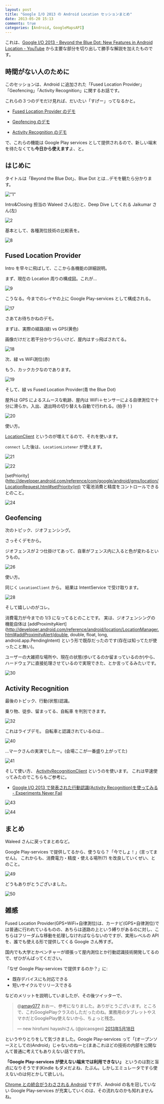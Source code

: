 ```yaml
---
layout: post
title: "Google I/O 2013 の Android Location セッションまとめ"
date: 2013-05-20 15:13
comments: true
categories: [Android, GoogleMapsAPI]
---
```

これは、[Google I/O 2013 - Beyond the Blue Dot: New Features in Android Location - YouTube](http://www.youtube.com/watch?v=URcVZybzMUI) から主要な部分を切り出して勝手な解説を加えたものです。
<!--more-->
## 時間がない人のために

このセッションは、Android に追加された「Fused Location Provider」「Geofencing」「Activity Recognition」に関するお話です。

これらの３つのデモだけ見れば、だいたい「すげー」ってなるかと。

* [Fused Location Provider のデモ](http://www.youtube.com/watch?feature=player_detailpage&v=URcVZybzMUI#t=733s)

* [Geofencing のデモ](http://www.youtube.com/watch?feature=player_detailpage&v=URcVZybzMUI#t=1195s)

* [Activity Recognition のデモ](http://www.youtube.com/watch?feature=player_detailpage&v=URcVZybzMUI#t=1661s)

で、これらの機能は Google Play services として提供されるので、新しい端末を待たなくても**今日から使えます**よ、と。


## はじめに

タイトルは「Beyond the Blue Dot」、Blue Dot とは…デモを観たら分かります。

!["1"](https://dl.dropboxusercontent.com/u/264530/qiita/google_io_android_location_001.png)

Intro&Closing 担当の Waleed さん(右)と、Deep Dive してくれる Jaikumar さん(左)

![2](https://dl.dropboxusercontent.com/u/264530/qiita/google_io_android_location_002.png)

基本として、各種測位技術の比較表を。

![8](https://dl.dropboxusercontent.com/u/264530/qiita/google_io_android_location_008.png)


## Fused Location Provider

Intro を早々に飛ばして、ここから各機能の詳細説明。

まず、現在の Location 周りの構成図。これが…

![9](https://dl.dropboxusercontent.com/u/264530/qiita/google_io_android_location_009.png)

こうなる。今までのレイヤの上に Google Play-services として構成される。

![17](https://dl.dropboxusercontent.com/u/264530/qiita/google_io_android_location_017.png)

さあてお待ちかねのデモ。

まずは、実際の経路(緑) vs GPS(黄色)

画像だけだと若干分かりづらいけど、屋内はすっ飛ばされてる。

![18](https://dl.dropboxusercontent.com/u/264530/qiita/google_io_android_location_018.png)

次、緑 vs WiFi測位(赤)

もう、カックカクなのであります。

![19](https://dl.dropboxusercontent.com/u/264530/qiita/google_io_android_location_019.png)

そして、緑 vs Fused Location Provider(青 the Blue Dot)

屋外は GPS によるスムースな軌跡、屋内は WiFi＋センサーによる自律測位で十分に滑らか。入出、退出時の切り替えも自動で行われる。(拍手！)

![20](https://dl.dropboxusercontent.com/u/264530/qiita/google_io_android_location_020.png)

使い方。

[LocationClient](http://developer.android.com/reference/com/google/android/gms/location/LocationClient.html) というのが増えてるので、それを使います。

``connect`` した後は、``LocationListener`` が使えます。

![21](https://dl.dropboxusercontent.com/u/264530/qiita/google_io_android_location_021.png)

![22](https://dl.dropboxusercontent.com/u/264530/qiita/google_io_android_location_022.png)

[setPriority](http://developer.android.com/reference/com/google/android/gms/location/LocationRequest.html#setPriority(int) で電池消費と精度をコントロールできるとのこと。

![24](https://dl.dropboxusercontent.com/u/264530/qiita/google_io_android_location_024.png)

## Geofencing

次のトピック、ジオフェンシング。

さっそくデモから。

ジオフェンスが２つ仕掛けてあって、自車がフェンス内に入ると色が変わるというもの。

![26](https://dl.dropboxusercontent.com/u/264530/qiita/google_io_android_location_026.png)

使い方。

同じく ``LocationClient`` から。
結果は IntentService で受け取ります。

![28](https://dl.dropboxusercontent.com/u/264530/qiita/google_io_android_location_028.png)

そして嬉しいのがコレ。

消費電力が今までの 1/3 になってるとのことです。
実は、ジオフェンシングの機能自体は [addProximityAlert](http://developer.android.com/reference/android/location/LocationManager.html#addProximityAlert(double, double, float, long, android.app.PendingIntent) という形で既存だったのです(存在は知ってたが使ったこと無い)。

ユーザーの大雑把な場所や、現在の状態(歩いてるのか留まっているのか)やら、ハードウェアに直接処理させているので実現できた、とか言ってるみたいです。

![30](https://dl.dropboxusercontent.com/u/264530/qiita/google_io_android_location_030.png)

## Activity Recognition

最後のトピック、行動(状態)認識。

乗り物、徒歩、留まってる、自転車 を判別できます。

![32](https://dl.dropboxusercontent.com/u/264530/qiita/google_io_android_location_032.png)

これはライブデモ。
自転車と認識されているのは…

![40](https://dl.dropboxusercontent.com/u/264530/qiita/google_io_android_location_040.png)

…マークさんの実演でしたー。(会場ここが一番盛り上がってた)

![41](https://dl.dropboxusercontent.com/u/264530/qiita/google_io_android_location_041.png)

そして使い方、
[ActivityRecognitionClient](http://developer.android.com/reference/com/google/android/gms/location/ActivityRecognitionClient.html) というのを使います。
これは早速使ってみたのでこちらもご参考に。

* [Google I/O 2013 で発表された行動認識(Activity Recognition)を使ってみる - Experiments Never Fail](http://amay077.github.io/blog/2013/05/18/getting-started-activity-recognition/)

![43](https://dl.dropboxusercontent.com/u/264530/qiita/google_io_android_location_043.png)

![44](https://dl.dropboxusercontent.com/u/264530/qiita/google_io_android_location_044.png)

## まとめ

Waleed さんに戻ってまとめなど。

Google Play-services で提供してるから、使うなら？「今でしょ！」(言ってません)。
これからも、消費電力・精度・使える場所(?) を改良していくぜい、とのこと。

![49](https://dl.dropboxusercontent.com/u/264530/qiita/google_io_android_location_049.png)

どうもありがとうございました。

![50](https://dl.dropboxusercontent.com/u/264530/qiita/google_io_android_location_050.png)


## 雑感

Fused Location Provider(GPS+WiFi+自律測位)は、カーナビ(GPS+自律測位)では普通に行われているものの、あちらは道路の上という縛りがあるのに対し、こちらはフリーダムな移動を処理しなければならないのですが、実用レベルの API を、誰でも使える形で提供してくる Google さん怖すぎ。

国内でも大学とかベンチャーが頑張って屋内測位とか行動認識技術開発してるので、ぜひがんばってください。

「なぜ Google Play-services で提供するのか？」に:

* 既存デバイスにも対応できる
* 短いサイクルでリリースできる

などのメリットを説明していましたが、その後ツイッターで、

<blockquote class="twitter-tweet" data-conversation="none" lang="ja"><p>@<a href="https://twitter.com/amay077">amay077</a> おおー、参考になりました。ありがとうございます。ところで、これGooglePlayクラスのしただったのね。業務用のタブレットやスマホだとGooglePlay使えないから、ちょっと残念。</p>&mdash; new hirofumi hayashiさん (@picaosgeo) <a href="https://twitter.com/picaosgeo/status/335587102043549696">2013年5月18日</a></blockquote>
<script async src="//platform.twitter.com/widgets.js" charset="utf-8"></script>

というやりとりをして気づきました。Google Play-services って「(オープンソースとしての)Android」じゃないのねーと(まあこれほどの技術の内部を公開なんて普通に考えてもありえない話ですが)。

**「Google Play-services が使えない端末では利用できない」** というのは割と盲点になりそうです(Kindle もダメだよね、たぶん。しかしエミュレータですら使えないのは何とかして欲しい)。

[Chrome との統合がうわさされる Android](http://itpro.nikkeibp.co.jp/article/COLUMN/20130321/464924/) ですが、Android の名を冠していない Google Play-services が充実していくのは、その流れなのかも知れませんね。